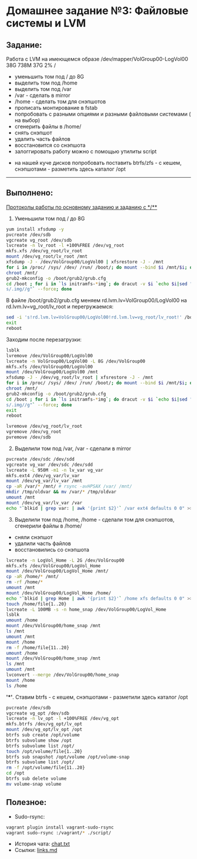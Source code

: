 # **Домашнее задание №3: Файловые системы и LVM**

## **Задание:**
Работа с LVM
на имеющемся образе
/dev/mapper/VolGroup00-LogVol00 38G 738M 37G 2% /

- уменьшить том под / до 8G
- выделить том под /home
- выделить том под /var
- /var - сделать в mirror
- /home - сделать том для снэпшотов
- прописать монтирование в fstab
- попробовать с разными опциями и разными файловыми системами ( на выбор)
- сгенерить файлы в /home/
- снять снэпшот
- удалить часть файлов
- восстановится со снэпшота
- залоггировать работу можно с помощью утилиты script

* на нашей куче дисков попробовать поставить btrfs/zfs - с кешем, снэпшотами - разметить здесь каталог /opt

---

## **Выполнено:**

[Протоколы работы по основному заданию и заданию с */**](./script/)

1. Уменьшили том под / до 8G
```bash
yum install xfsdump -y
pvcreate /dev/sdb
vgcreate vg_root /dev/sdb
lvcreate -n lv_root -l +100%FREE /dev/vg_root
mkfs.xfs /dev/vg_root/lv_root
mount /dev/vg_root/lv_root /mnt
xfsdump -J - /dev/VolGroup00/LogVol00 | xfsrestore -J - /mnt
for i in /proc/ /sys/ /dev/ /run/ /boot/; do mount --bind $i /mnt/$i; done
chroot /mnt/
grub2-mkconfig -o /boot/grub2/grub.cfg
cd /boot ; for i in `ls initramfs-*img`; do dracut -v $i `echo $i|sed "s/initramfs-//g;
s/.img//g"` --force; done
```

В файле /boot/grub2/grub.cfg меняем rd.lvm.lv=VolGroup00/LogVol00 на rd.lvm.lv=vg_root/lv_root и перегружаемся:
```bash
sed -i 's!rd.lvm.lv=VolGroup00/LogVol00!rd.lvm.lv=vg_root/lv_root!' /boot/grub2/grub.cfg
exit
reboot
```

Заходим после перезагрузки:
```bash
lsblk
lvremove /dev/VolGroup00/LogVol00
lvcreate -n VolGroup00/LogVol00 -L 8G /dev/VolGroup00
mkfs.xfs /dev/VolGroup00/LogVol00
mount /dev/VolGroup00/LogVol00 /mnt
xfsdump -J - /dev/vg_root/lv_root | xfsrestore -J - /mnt
for i in /proc/ /sys/ /dev/ /run/ /boot/; do mount --bind $i /mnt/$i; done
chroot /mnt/
grub2-mkconfig -o /boot/grub2/grub.cfg
cd /boot ; for i in `ls initramfs-*img`; do dracut -v $i `echo $i|sed "s/initramfs-//g;
s/.img//g"` --force; done
exit
reboot
```

```bash
lvremove /dev/vg_root/lv_root
vgremove /dev/vg_root
pvremove /dev/sdb
```

2. Выделили том под /var, /var - сделали в mirror
```bash
pvcreate /dev/sdc /dev/sdd
vgcreate vg_var /dev/sdc /dev/sdd
lvcreate -L 950M -m1 -n lv_var vg_var
mkfs.ext4 /dev/vg_var/lv_var
mount /dev/vg_var/lv_var /mnt
cp -aR /var/* /mnt/ # rsync -avHPSAX /var/ /mnt/
mkdir /tmp/oldvar && mv /var/* /tmp/oldvar
umount /mnt
mount /dev/vg_var/lv_var /var
echo "`blkid | grep var: | awk '{print $2}'` /var ext4 defaults 0 0" >> /etc/fstab

```

3. Выделили том под /home, /home - сделали том для снэпшотов, сгенерили файлы в /home/
- сняли снэпшот
- удалили часть файлов
- восстановились со снэпшота

```bash
lvcreate -n LogVol_Home -L 2G /dev/VolGroup00
mkfs.xfs /dev/VolGroup00/LogVol_Home
mount /dev/VolGroup00/LogVol_Home /mnt/
cp -aR /home/* /mnt/
rm -rf /home/*
umount /mnt
mount /dev/VolGroup00/LogVol_Home /home/
echo "`blkid | grep Home | awk '{print $2}'` /home xfs defaults 0 0" >> /etc/fstab
touch /home/file{1..20}
lvcreate -L 100MB -s -n home_snap /dev/VolGroup00/LogVol_Home
lsblk
umount /home
mount /dev/VolGroup00/home_snap /mnt
ls /mnt
umount /mnt
mount /home
rm -f /home/file{11..20}
umount /home
mount /dev/VolGroup00/home_snap /mnt
ls /mnt
umount /mnt
lvconvert --merge /dev/VolGroup00/home_snap
mount /home
ls /home
```

**'*'**. Ставим btrfs - с кешем, снэпшотами - разметили здесь каталог /opt

```bash
pvcreate /dev/sdb
vgcreate vg_opt /dev/sdb
lvcreate -n lv_opt -l +100%FREE /dev/vg_opt
mkfs.btrfs /dev/vg_opt/lv_opt
mount /dev/vg_opt/lv_opt /opt
btrfs sub create /opt/volume
btrfs subvolume show /opt
btrfs subvolume list /opt/
touch /opt/volume/file{1..20}
btrfs sub snapshot /opt/volume /opt/volume-snap
btrfs subvolume list /opt/
rm -f /opt/volume/file{11..20}
cd /opt
btrfs sub delete volume
mv volume-snap volume
```


## **Полезное:**

- Sudo-rsync:
```Bash
vagrant plugin install vagrant-sudo-rsync
vagrant sudo-rsync :/vagrant/* ./script/
```
- История чата: [chat.txt](chat.txt)
- Ссылки: [links.md](links.md)
